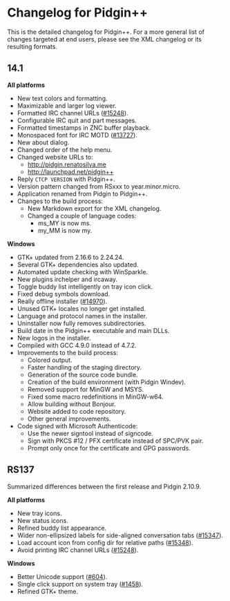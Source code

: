 # Changelog for Pidgin++

This is the detailed changelog for Pidgin++. For a more general list of changes
targeted at end users, please see the XML changelog or its resulting formats.


## 14.1

**All platforms**
* New text colors and formatting.
* Maximizable and larger log viewer.
* Formatted IRC channel URLs ([#15248][3]).
* Configurable IRC quit and part messages.
* Formatted timestamps in ZNC buffer playback.
* Monospaced font for IRC MOTD ([#13727][8]).
* New about dialog.
* Changed order of the help menu.
* Changed website URLs to:
    - http://pidgin.renatosilva.me
    - http://launchpad.net/pidgin++
* Reply `CTCP VERSION` with Pidgin++.
* Version pattern changed from RSxxx to year.minor.micro.
* Application renamed from Pidgin to Pidgin++.
* Changes to the build process:
    - New Markdown export for the XML changelog.
    - Changed a couple of language codes:
        - ms_MY is now ms.
        - my_MM is now my.

**Windows**
* GTK+ updated from 2.16.6 to 2.24.24.
* Several GTK+ dependencies also updated.
* Automated update checking with WinSparkle.
* New plugins irchelper and ircaway.
* Toggle buddy list intelligently on tray icon click.
* Fixed debug symbols download.
* Really offline installer ([#14970][7]).
* Unused GTK+ locales no longer get installed.
* Language and protocol names in the installer.
* Uninstaller now fully removes subdirectories.
* Build date in the Pidgin++ executable and main DLLs.
* New logos in the installer.
* Compiled with GCC 4.9.0 instead of 4.7.2.
* Improvements to the build process:
    - Colored output.
    - Faster handling of the staging directory.
    - Generation of the source code bundle.
    - Creation of the build environment (with Pidgin Windev).
    - Removed support for MinGW and MSYS.
    - Fixed some macro redefinitions in MinGW-w64.
    - Allow building without Bonjour.
    - Website added to code repository.
    - Other general improvements.
* Code signed with Microsoft Authenticode:
    - Use the newer signtool instead of signcode.
    - Sign with PKCS #12 / PFX certificate instead of SPC/PVK pair.
    - Prompt only once for the certificate and GPG passwords.


## RS137

Summarized differences between the first release and Pidgin 2.10.9.

**All platforms**
* New tray icons.
* New status icons.
* Refined buddy list appearance.
* Wider non-ellipsized labels for side-aligned conversation tabs ([#15347][5]).
* Load account icon from config dir for relative paths ([#15348][4]).
* Avoid printing IRC channel URLs ([#15248][3]).

**Windows**
* Better Unicode support ([#604][2]).
* Single click support on system tray ([#1458][1]).
* Refined GTK+ theme.


[1]: https://developer.pidgin.im/ticket/1458
[2]: https://developer.pidgin.im/ticket/604
[3]: https://developer.pidgin.im/ticket/15248
[4]: https://developer.pidgin.im/ticket/15348
[5]: https://developer.pidgin.im/ticket/15347
[6]: https://developer.pidgin.im/ticket/16285
[7]: https://developer.pidgin.im/ticket/14970
[8]: https://developer.pidgin.im/ticket/13727
